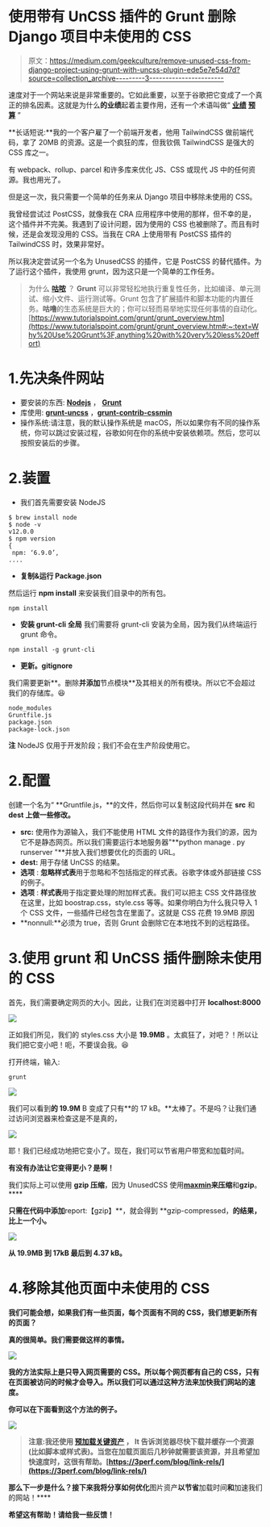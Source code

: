 # 使用带有 UnCSS 插件的 Grunt 删除 Django 项目中未使用的 CSS

> 原文：<https://medium.com/geekculture/remove-unused-css-from-django-project-using-grunt-with-uncss-plugin-ede5e7e54d7d?source=collection_archive---------3----------------------->

速度对于一个网站来说是非常重要的。它如此重要，以至于谷歌把它变成了一个真正的排名因素。这就是为什么**的业绩**起着主要作用，还有一个术语叫做“ [**业绩**](https://addyosmani.com/blog/performance-budgets/#:~:text=A%20performance%20budget%20is%20a,any%20number%20of%20other%20metrics.) [**预算**](https://addyosmani.com/blog/performance-budgets/#:~:text=A%20performance%20budget%20is%20a,any%20number%20of%20other%20metrics.) ”

**长话短说:**我的一个客户雇了一个前端开发者，他用 TailwindCSS 做前端代码，拿了 20MB 的资源。这是一个疯狂的库，但我钦佩 TailwindCSS 是强大的 CSS 库之一。

有 webpack、rollup、parcel 和许多库来优化 JS、CSS 或现代 JS 中的任何资源。我也用光了。

但是这一次，我只需要一个简单的任务来从 Django 项目中移除未使用的 CSS。

我曾经尝试过 PostCSS，就像我在 CRA 应用程序中使用的那样，但不幸的是，这个插件并不完美。我遇到了设计问题，因为使用的 CSS 也被删除了。而且有时候，还是会发现没用的 CSS。当我在 CRA 上使用带有 PostCSS 插件的 TailwindCSS 时，效果非常好。

所以我决定尝试另一个名为 UnusedCSS 的插件，它是 PostCSS 的替代插件。为了运行这个插件，我使用 grunt，因为这只是一个简单的工作任务。

> 为什么 [**咕哝**](https://gruntjs.com/) ？
> **Grunt** 可以非常轻松地执行重复性任务，比如编译、单元测试、缩小文件、运行测试等。Grunt 包含了扩展插件和脚本功能的内置任务。**咕噜**的生态系统是巨大的；你可以轻而易举地实现任何事情的自动化。[https://www.tutorialspoint.com/grunt/grunt_overview.htm](https://www.tutorialspoint.com/grunt/grunt_overview.htm#:~:text=Why%20Use%20Grunt%3F,anything%20with%20very%20less%20effort)

# 1.先决条件网站

*   要安装的东西: [**Nodejs**](https://nodejs.dev/learn/introduction-to-nodejs) ， [**Grunt**](https://gruntjs.com/)
*   库使用: [**grunt-uncss**](https://github.com/uncss/grunt-uncss) ，[**grunt-contrib-cssmin**](https://github.com/gruntjs/grunt-contrib-cssmin)
*   操作系统:请注意，我的默认操作系统是 macOS，所以如果你有不同的操作系统，你可以跳过安装过程，谷歌如何在你的系统中安装依赖项。然后，您可以按照安装后的步骤。

# 2.装置

*   我们首先需要安装 NodeJS

```
$ brew install node 
$ node -v
v12.0.0
$ npm version
{
 npm: ‘6.9.0’,
....
```

*   **复制&运行 Package.json**

然后运行 **npm install** 来安装我们目录中的所有包。

```
npm install
```

*   **安装 grunt-cli 全局**
    我们需要将 grunt-cli 安装为全局，因为我们从终端运行 grunt 命令。

```
npm install -g grunt-cli
```

*   **更新。gitignore**

我们需要更新**。删除**并添加**节点模块**及其相关的所有模块。所以它不会超过我们的存储库。😆

```
node_modules
Gruntfile.js
package.json
package-lock.json
```

**注** NodeJS 仅用于开发阶段；我们不会在生产阶段使用它。

# 2.配置

创建一个名为“ **Gruntfile.js，**的文件，然后你可以复制这段代码并在 **src** 和 **dest 上做一些修改。**

*   **src:** 使用作为源输入，我们不能使用 HTML 文件的路径作为我们的源，因为它不是静态网页。所以我们需要运行本地服务器"**python manage . py runserver "**并放入我们想要优化的页面的 URL。
*   **dest:** 用于存储 UnCSS 的结果。
*   **选项** : **忽略样式表**用于忽略和不包括指定的样式表。谷歌字体或外部链接 CSS 的例子。
*   **选项** : **样式表**用于指定要处理的附加样式表。我们可以把主 CSS 文件路径放在这里，比如 boostrap.css，style.css 等等。如果你明白为什么我只导入 1 个 CSS 文件，一些插件已经包含在里面了。这就是 CSS 花费 19.9MB 原因
*   **nonnull:**必须为 true，否则 Grunt 会删除它在本地找不到的远程路径。

# 3.使用 grunt 和 UnCSS 插件删除未使用的 CSS

首先，我们需要确定网页的大小。因此，让我们在浏览器中打开 **localhost:8000**

![](img/0505fef885fbfed75f8c289589cd7250.png)

正如我们所见，我们的 styles.css 大小是 **19.9MB** 。太疯狂了，对吧？！所以让我们把它变小吧！呃，不要误会我。😆

打开终端，输入:

```
grunt
```

![](img/67246eb76ac2f148bd62c15fb7dacf26.png)

我们可以看到**的 19.9M** B 变成了只有**的 17 kB。**太棒了。不是吗？让我们通过访问浏览器来检查这是不是真的，

![](img/6376e1dd686c1ad3aed684dca590a315.png)

耶！我们已经成功地把它变小了。现在，我们可以节省用户带宽和加载时间。

**有没有办法让它变得更小？是啊！**

我们实际上可以使用 **gzip 压缩**，因为 UnusedCSS 使用[**maxmin**](https://github.com/sindresorhus/maxmin)**来压缩**和**gzip**。****

**只需在代码中添加**report:【gzip】**，就会得到 **gzip-compressed，**的结果，比上一个小。**

**![](img/92dd8b819b15917a9edd35333ae2f59f.png)**

**从 **19.9MB** 到 **17kB** 最后到 **4.37 kB。****

# **4.移除其他页面中未使用的 CSS**

**我们可能会想，如果我们有一些页面，每个页面有不同的 CSS，我们想更新所有的页面？**

**真的很简单。我们需要做这样的事情。**

**![](img/b7bb6783a5eb7f99ea07f0c730152993.png)**

**我的方法实际上是只导入网页需要的 CSS。所以每个网页都有自己的 CSS，只有在页面被访问的时候才会导入。所以我们可以通过这种方法来加快我们网站的速度。**

**你可以在下面看到这个方法的例子。**

**![](img/d2aa5ca2b60f91ea823b54141733f236.png)**

> **注意:我还使用 [**预加载关键资产**](https://web.dev/preload-critical-assets/) **，** It 告诉浏览器尽快下载并缓存一个资源(比如脚本或样式表)。当您在加载页面后几秒钟就需要该资源，并且希望加快速度时，这很有帮助。[https://3perf.com/blog/link-rels/](https://3perf.com/blog/link-rels/)**

**那么下一步是什么？接下来我将分享如何优化**图片资产**以节省**加载时间**和**加速我们的网站！****

**希望这有帮助！请给我一些反馈！**